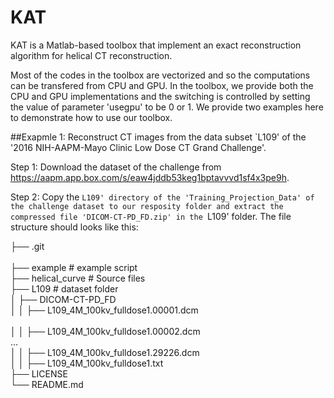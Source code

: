 # KAT
 KAT is a Matlab-based toolbox that implement an exact reconstruction algorithm for helical CT reconstruction.
 
 Most of the codes in the toolbox are vectorized and so the computations can be transfered from CPU and GPU. In the toolbox, we provide both the CPU and GPU implementations and the switching is controlled by setting the value of parameter 'usegpu' to be 0 or 1. We provide two examples here to demonstrate how to use our toolbox.
 
 ##Exapmle 1: Reconstruct CT images from the data subset `L109' of the '2016 NIH-AAPM-Mayo Clinic Low Dose CT Grand Challenge'.
 
 Step 1: Download the dataset of the challenge from https://aapm.app.box.com/s/eaw4jddb53keg1bptavvvd1sf4x3pe9h.
 
 Step 2: Copy the `L109' directory of the 'Training_Projection_Data' of the challenge dataset to our resposity folder and extract the compressed file 'DICOM-CT-PD_FD.zip' in the `L109' folder. The file structure should looks like this:
 
├── .git<br />                 
├── example                 # example script<br />
├── helical_curve           # Source files<br />
├── L109                    # dataset folder<br />
│   ├── DICOM-CT-PD_FD          <br />
│   │   ├── L109_4M_100kv_fulldose1.00001.dcm   <br />    
│   │   ├── L109_4M_100kv_fulldose1.00002.dcm  <br />
                             ...<br />
│   │   ├── L109_4M_100kv_fulldose1.29226.dcm <br />
│   │   ├── L109_4M_100kv_fulldose1.txt    <br />
├── LICENSE<br />
└── README.md<br />
 
